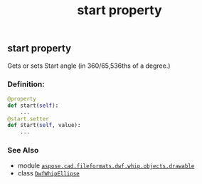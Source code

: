 ﻿---
title: start property
second_title: Aspose.CAD for Python via .NET API References
description: 
type: docs
weight: 170
url: /python-net/aspose.cad.fileformats.dwf.whip.objects.drawable/dwfwhipellipse/start/
is_root: false
---

## start property


Gets or sets Start angle (in 360/65,536ths of a degree.)
### Definition:
```python
@property
def start(self):
    ...
@start.setter
def start(self, value):
    ...
```

### See Also
* module [`aspose.cad.fileformats.dwf.whip.objects.drawable`](../../)
* class [`DwfWhipEllipse`](/cad/python-net/aspose.cad.fileformats.dwf.whip.objects.drawable/dwfwhipellipse)

